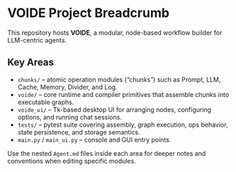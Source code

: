 # VOIDE Project Breadcrumb

This repository hosts **VOIDE**, a modular, node-based workflow builder for LLM-centric agents.

## Key Areas
- `chunks/` – atomic operation modules (“chunks”) such as Prompt, LLM, Cache, Memory, Divider, and Log.
- `voide/` – core runtime and compiler primitives that assemble chunks into executable graphs.
- `voide_ui/` – Tk-based desktop UI for arranging nodes, configuring options, and running chat sessions.
- `tests/` – pytest suite covering assembly, graph execution, ops behavior, state persistence, and storage semantics.
- `main.py` / `main_ui.py` – console and GUI entry points.

Use the nested `Agent.md` files inside each area for deeper notes and conventions when editing specific modules.
